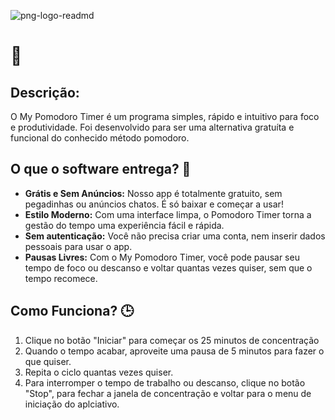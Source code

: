 ![png-logo-readmd](https://github.com/WBluan/MyPomodoroTimer/assets/102801492/a2e65ad8-758d-4524-8346-5c79307b64f4)

# 🍅 

## Descrição:
O My Pomodoro Timer é um programa simples, rápido e intuitivo para foco e produtividade.
Foi desenvolvido para ser uma alternativa gratuíta e funcional do conhecido método pomodoro.

## O que o software entrega? 🤔
- **Grátis e Sem Anúncios:** Nosso app é totalmente gratuito, sem pegadinhas ou anúncios chatos. É só baixar e começar a usar!
- **Estilo Moderno:** Com uma interface limpa, o Pomodoro Timer torna a gestão do tempo uma experiência fácil e rápida.
- **Sem autenticação:** Você não precisa criar uma conta, nem inserir dados pessoais para usar o app.
- **Pausas Livres:** Com o My Pomodoro Timer, você pode pausar seu tempo de foco ou descanso e voltar quantas vezes quiser, sem que o tempo recomece.

## Como Funciona? 🕒
1. Clique no botão "Iniciar" para começar os 25 minutos de concentração
2. Quando o tempo acabar, aproveite uma pausa de 5 minutos para fazer o que quiser.
3. Repita o ciclo quantas vezes quiser.
4. Para interromper o tempo de trabalho ou descanso, clique no botão "Stop", para fechar a janela de concentração e voltar para o menu de iniciação do aplciativo.
